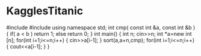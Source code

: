KagglesTitanic
==============
#include<iostream>
#include<algorithm>
using namespace std;
int cmp( const int &a, const int &b ){
    if( a < b )
       return 1;
    else
       return 0;
}
int main()
{
    int n;
    cin>>n;
    int *a=new int [n];
    for(int i=1;i<=n;i++)
    {
        cin>>a[i-1];
    }
    sort(a,a+n,cmp);
    for(int i=1;i<=n;i++)
    {
        cout<<a[i-1];
    }
}
